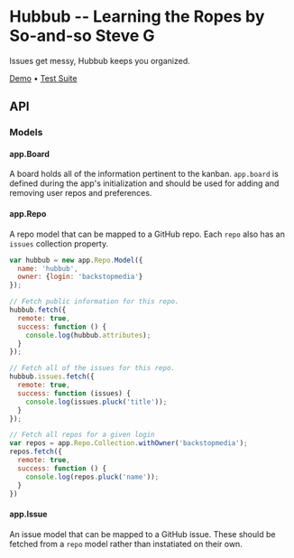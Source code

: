 Hubbub -- Learning the Ropes by So-and-so Steve G
======

Issues get messy, Hubbub keeps you organized.

[Demo](http://backstopmedia.github.com/hubbub) • [Test Suite](http://backstopmedia.github.com/hubbub/test)

API
---

### Models

#### app.Board

A board holds all of the information pertinent to the kanban. `app.board` is
defined during the app's initialization and should be used for adding and
removing user repos and preferences.

#### app.Repo

A repo model that can be mapped to a GitHub repo. Each `repo` also has an
`issues` collection property.

```js
var hubbub = new app.Repo.Model({
  name: 'hubbub',
  owner: {login: 'backstopmedia'}
});

// Fetch public information for this repo.
hubbub.fetch({
  remote: true,
  success: function () {
    console.log(hubbub.attributes);
  }
});

// Fetch all of the issues for this repo.
hubbub.issues.fetch({
  remote: true,
  success: function (issues) {
    console.log(issues.pluck('title'));
  }
});

// Fetch all repos for a given login
var repos = app.Repo.Collection.withOwner('backstopmedia');
repos.fetch({
  remote: true,
  success: function () {
    console.log(repos.pluck('name'));
  }
})
```

#### app.Issue

An issue model that can be mapped to a GitHub issue. These should be fetched
from a `repo` model rather than instatiated on their own.
